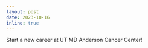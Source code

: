 ```yaml
---
layout: post
date: 2023-10-16
inline: true
---
```


Start a new career at UT MD Anderson Cancer Center!